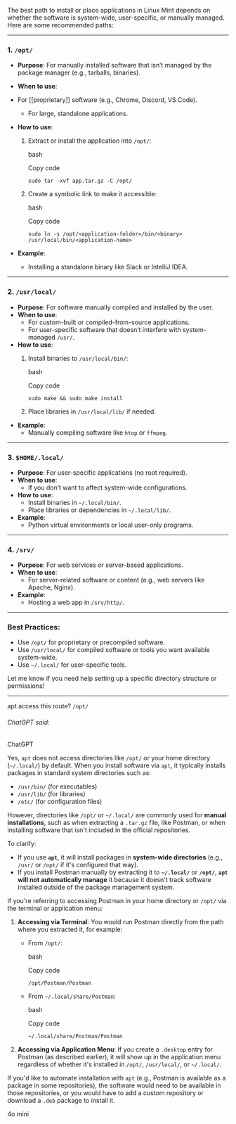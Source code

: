 The best path to install or place applications in Linux Mint depends on whether the software is system-wide, user-specific, or manually managed. Here are some recommended paths:

---

### **1. `/opt/`**

- **Purpose**: For manually installed software that isn’t managed by the package manager (e.g., tarballs, binaries).
- **When to use**:
- For [[proprietary]] software (e.g., Chrome, Discord, VS Code).
    - For large, standalone applications.
- **How to use**:
    1. Extract or install the application into `/opt/`:
        
        bash
        
        Copy code
        
        `sudo tar -xvf app.tar.gz -C /opt/`
        
    2. Create a symbolic link to make it accessible:
        
        bash
        
        Copy code
        
        `sudo ln -s /opt/<application-folder>/bin/<binary> /usr/local/bin/<application-name>`
        
- **Example**:
    - Installing a standalone binary like Slack or IntelliJ IDEA.

---

### **2. `/usr/local/`**

- **Purpose**: For software manually compiled and installed by the user.
- **When to use**:
    - For custom-built or compiled-from-source applications.
    - For user-specific software that doesn’t interfere with system-managed `/usr/`.
- **How to use**:
    1. Install binaries to `/usr/local/bin/`:
        
        bash
        
        Copy code
        
        `sudo make && sudo make install`
        
    2. Place libraries in `/usr/local/lib/` if needed.
- **Example**:
    - Manually compiling software like `htop` or `ffmpeg`.

---

### **3. `$HOME/.local/`**

- **Purpose**: For user-specific applications (no root required).
- **When to use**:
    - If you don’t want to affect system-wide configurations.
- **How to use**:
    - Install binaries in `~/.local/bin/`.
    - Place libraries or dependencies in `~/.local/lib/`.
- **Example**:
    - Python virtual environments or local user-only programs.

---

### **4. `/srv/`**

- **Purpose**: For web services or server-based applications.
- **When to use**:
    - For server-related software or content (e.g., web servers like Apache, Nginx).
- **Example**:
    - Hosting a web app in `/srv/http/`.

---

### **Best Practices**:

- Use `/opt/` for proprietary or precompiled software.
- Use `/usr/local/` for compiled software or tools you want available system-wide.
- Use `~/.local/` for user-specific tools.

Let me know if you need help setting up a specific directory structure or permissions!




---


apt access this route? `/opt/`

###### ChatGPT said:

ChatGPT

Yes, `apt` does not access directories like `/opt/` or your home directory (`~/.local/`) by default. When you install software via `apt`, it typically installs packages in standard system directories such as:

- `/usr/bin/` (for executables)
- `/usr/lib/` (for libraries)
- `/etc/` (for configuration files)

However, directories like `/opt/` or `~/.local/` are commonly used for **manual installations**, such as when extracting a `.tar.gz` file, like Postman, or when installing software that isn't included in the official repositories.

To clarify:

- If you use **`apt`**, it will install packages in **system-wide directories** (e.g., `/usr/` or `/opt/` if it's configured that way).
- If you install Postman manually by extracting it to **`~/.local/`** or **`/opt/`**, **`apt` will not automatically manage** it because it doesn't track software installed outside of the package management system.

If you're referring to accessing Postman in your home directory or `/opt/` via the terminal or application menu:

1. **Accessing via Terminal**: You would run Postman directly from the path where you extracted it, for example:
    
    - From `/opt/`:
        
        bash
        
        Copy code
        
        `/opt/Postman/Postman`
        
    - From `~/.local/share/Postman`:
        
        bash
        
        Copy code
        
        `~/.local/share/Postman/Postman`
        
2. **Accessing via Application Menu**: If you create a `.desktop` entry for Postman (as described earlier), it will show up in the application menu regardless of whether it's installed in `/opt/`, `/usr/local/`, or `~/.local/`.
    

If you'd like to automate installation with `apt` (e.g., Postman is available as a package in some repositories), the software would need to be available in those repositories, or you would have to add a custom repository or download a `.deb` package to install it.

4o mini